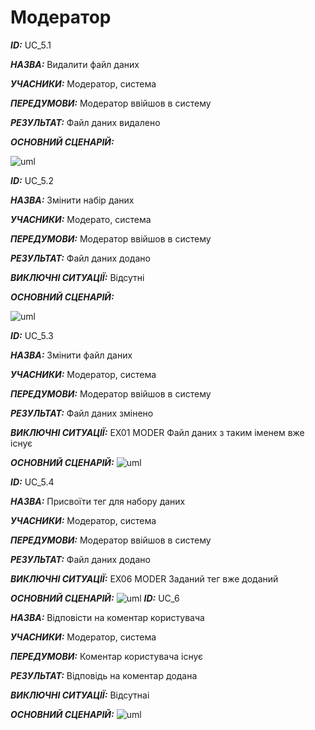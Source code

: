 # Модератор
***ID:*** UC_5.1
    
***НАЗВА:*** Видалити файл даних
    
***УЧАСНИКИ:*** Модератор, система

***ПЕРЕДУМОВИ:*** Модератор ввійшов в систему

***РЕЗУЛЬТАТ:*** Файл даних видалено

***ОСНОВНИЙ СЦЕНАРІЙ:***

![uml](http://www.plantuml.com/plantuml/proxy?cache=no&src=https://raw.githubusercontent.com/KarmazinN/db_open_data/master/src/uml/UC_5.1.puml)

***ID:*** UC_5.2
    
***НАЗВА:*** Змінити набір даних
    
***УЧАСНИКИ:*** Модерато, система

***ПЕРЕДУМОВИ:*** Модератор ввійшов в систему

***РЕЗУЛЬТАТ:*** Файл даних додано

***ВИКЛЮЧНІ СИТУАЦІЇ:*** Відсутні

***ОСНОВНИЙ СЦЕНАРІЙ:***

![uml](http://www.plantuml.com/plantuml/proxy?cache=no&src=https://raw.githubusercontent.com/KarmazinN/db_open_data/master/src/uml/UC_5.2.puml)

***ID:*** UC_5.3
    
***НАЗВА:*** Змінити файл даних
    
***УЧАСНИКИ:*** Модератор, система

***ПЕРЕДУМОВИ:*** Модератор ввійшов в систему

***РЕЗУЛЬТАТ:*** Файл даних змінено

***ВИКЛЮЧНІ СИТУАЦІЇ:*** EX01 MODER Файл даних з таким іменем вже існує

***ОСНОВНИЙ СЦЕНАРІЙ:***
![uml](http://www.plantuml.com/plantuml/proxy?cache=no&src=https://raw.githubusercontent.com/KarmazinN/db_open_data/master/src/uml/UC_5.3.puml)

***ID:*** UC_5.4
    
***НАЗВА:*** Присвоїти тег для набору даних
    
***УЧАСНИКИ:*** Модератор, система

***ПЕРЕДУМОВИ:*** Модератор ввійшов в систему

***РЕЗУЛЬТАТ:*** Файл даних додано

***ВИКЛЮЧНІ СИТУАЦІЇ:*** EX06 MODER Заданий тег вже доданий

***ОСНОВНИЙ СЦЕНАРІЙ:***
![uml](http://www.plantuml.com/plantuml/proxy?cache=no&src=https://raw.githubusercontent.com/KarmazinN/db_open_data/master/src/uml/UC_5.4.puml)
***ID:*** UC_6
    
***НАЗВА:*** Відповісти на коментар користувача
    
***УЧАСНИКИ:*** Модератор, система

***ПЕРЕДУМОВИ:*** Коментар користувача існує

***РЕЗУЛЬТАТ:*** Відповідь на коментар додана

***ВИКЛЮЧНІ СИТУАЦІЇ:*** Відсутнаі

***ОСНОВНИЙ СЦЕНАРІЙ:***
![uml](http://www.plantuml.com/plantuml/proxy?cache=no&src=https://raw.githubusercontent.com/KarmazinN/db_open_data/master/src/uml/UC_6.puml)
